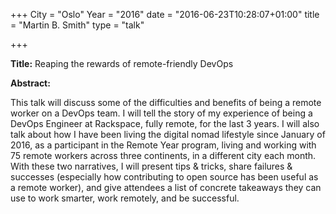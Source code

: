 +++
City = "Oslo"
Year = "2016"
date = "2016-06-23T10:28:07+01:00"
title = "Martin B. Smith"
type = "talk"

+++

<div class="col-12">
  
  <p><strong>Title:</strong>
Reaping the rewards of remote-friendly DevOps
</p>

<p><strong>Abstract:</strong></p>

<p>This talk will discuss some of the difficulties and benefits of being a remote worker on a DevOps team. I will tell the story of my experience of being a DevOps Engineer at Rackspace, fully remote, for the last 3 years. I will also talk about how I have been living the digital nomad lifestyle since January of 2016, as a participant in the Remote Year program, living and working with 75 remote workers across three continents, in a different city each month. With these two narratives, I will present tips & tricks, share failures & successes (especially how contributing to open source has been useful as a remote worker), and give attendees a list of concrete takeaways they can use to work smarter, work remotely, and be successful.</p>

</div>

